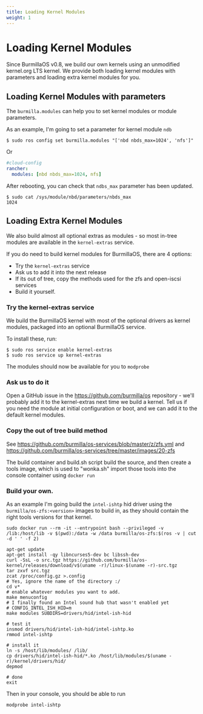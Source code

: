 ```yaml
---
title: Loading Kernel Modules
weight: 1
---
```

# Loading Kernel Modules

Since BurmillaOS v0.8, we build our own kernels using an unmodified kernel.org LTS kernel.
We provide both loading kernel modules with parameters and loading extra kernel modules for you.

## Loading Kernel Modules with parameters

The `burmilla.modules` can help you to set kernel modules or module parameters.

As an example, I'm going to set a parameter for kernel module `ndb`

```shell
$ sudo ros config set burmilla.modules "['nbd nbds_max=1024', 'nfs']"
```

Or

```yaml
#cloud-config
rancher:
  modules: [nbd nbds_max=1024, nfs]
```

After rebooting, you can check that `ndbs_max` parameter has been updated.

```shell
$ sudo cat /sys/module/nbd/parameters/nbds_max
1024
```

## Loading Extra Kernel Modules

We also build almost all optional extras as modules - so most in-tree modules are available
in the `kernel-extras` service.

If you do need to build kernel modules for BurmillaOS, there are 4 options:

* Try the `kernel-extras` service
* Ask us to add it into the next release
* If its out of tree, copy the methods used for the zfs and open-iscsi services
* Build it yourself.

### Try the kernel-extras service

We build the BurmillaOS kernel with most of the optional drivers as kernel modules, packaged
into an optional BurmillaOS service.

To install these, run:

```shell
$ sudo ros service enable kernel-extras
$ sudo ros service up kernel-extras
```

The modules should now be available for you to `modprobe`

### Ask us to do it

Open a GitHub issue in the https://github.com/burmilla/os repository - we'll probably add
it to the kernel-extras next time we build a kernel. Tell us if you need the module at initial
configuration or boot, and we can add it to the default kernel modules.

### Copy the out of tree build method

See https://github.com/burmilla/os-services/blob/master/z/zfs.yml and
https://github.com/burmilla/os-services/tree/master/images/20-zfs

The build container and build.sh script build the source, and then create a tools image, which is used to
"wonka.sh" import those tools into the console container using `docker run`

### Build your own.

As an example I'm going build the `intel-ishtp` hid driver using the `burmilla/os-zfs:<version>` images to build in, as they should contain the right tools versions for that kernel.

```shell
sudo docker run --rm -it --entrypoint bash --privileged -v /lib:/host/lib -v $(pwd):/data -w /data burmilla/os-zfs:$(ros -v | cut -d ' ' -f 2)

apt-get update
apt-get install -qy libncurses5-dev bc libssh-dev
curl -SsL -o src.tgz https://github.com/burmilla/os-kernel/releases/download/v$(uname -r)/linux-$(uname -r)-src.tgz
tar zxvf src.tgz
zcat /proc/config.gz >.config
# Yes, ignore the name of the directory :/
cd v*
# enable whatever modules you want to add.
make menuconfig
# I finally found an Intel sound hub that wasn't enabled yet
# CONFIG_INTEL_ISH_HID=m
make modules SUBDIRS=drivers/hid/intel-ish-hid

# test it
insmod drivers/hid/intel-ish-hid/intel-ishtp.ko
rmmod intel-ishtp

# install it
ln -s /host/lib/modules/ /lib/
cp drivers/hid/intel-ish-hid/*.ko /host/lib/modules/$(uname -r)/kernel/drivers/hid/
depmod

# done
exit
```

Then in your console, you should be able to run

```shell
modprobe intel-ishtp
```
